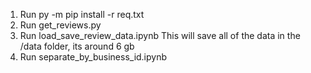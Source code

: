 1. Run py -m pip install -r req.txt
2. Run get_reviews.py
3. Run load_save_review_data.ipynb
    This will save all of the data in the /data folder, its around 6 gb
4. Run separate_by_business_id.ipynb